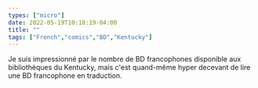 ```yaml
---
types: ["micro"]
date: 2022-05-19T10:10:19-04:00
title: ""
tags: ["French","comics","BD","Kentucky"]
---
```

Je suis impressionné par le nombre de BD francophones disponible aux bibliothèques du Kentucky, mais c'est quand-même hyper decevant de lire une BD francophone en traduction.
